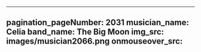 ------
pagination_pageNumber: 2031
musician_name: Celia
band_name: The Big Moon
img_src: images/musician2066.png
onmouseover_src: 
------